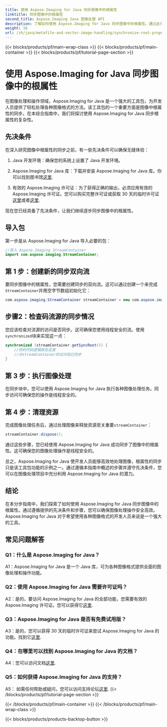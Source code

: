 ```yaml
---
title: 使用 Aspose.Imaging for Java 同步图像中的根属性
linktitle: 同步图像中的根属性
second_title: Aspose.Imaging Java 图像处理 API
description: 了解如何使用 Aspose.Imaging for Java 同步图像中的根属性。通过此分步指南确保线程安全的图像处理。
weight: 16
url: /zh/java/metafile-and-vector-image-handling/synchronize-root-property-in-images/
---
```


{{< blocks/products/pf/main-wrap-class >}}
{{< blocks/products/pf/main-container >}}
{{< blocks/products/pf/tutorial-page-section >}}

# 使用 Aspose.Imaging for Java 同步图像中的根属性

在图像处理和操作领域，Aspose.Imaging for Java 是一个强大的工具包，为开发人员提供了轻松处理各种图像格式的方法。该工具包的一个重要方面是图像中根属性的同步。在本综合指南中，我们将探讨使用 Aspose.Imaging for Java 同步根属性的复杂性。

## 先决条件

在深入研究图像中根属性的同步之前，有一些先决条件可以确保无缝体验：

1. Java 开发环境：确保您的系统上设置了 Java 开发环境。

2.  Aspose.Imaging for Java 库：下载并安装 Aspose.Imaging for Java 库。你可以找到图书馆[这里](https://releases.aspose.com/imaging/java/).

3. 有效的 Aspose.Imaging 许可证：为了获得正确的输出，必须应用有效的 Aspose.Imaging 许可证。您可以购买完整许可证或获取 30 天的临时许可证[这里](https://purchase.aspose.com/buy)或者[这里](https://purchase.aspose.com/temporary-license/).

现在您已经具备了先决条件，让我们继续逐步同步图像中的根属性。

## 导入包

第一步是从 Aspose.Imaging for Java 导入必要的包：

```java
//导入 Aspose.Imaging StreamContainer
import com.aspose.imaging.StreamContainer;
```

## 第 1 步：创建新的同步双向流

要同步图像中的根属性，您需要创建同步的双向流。这可以通过创建一个来完成`StreamContainer`并用空字节数组初始化它：

```java
com.aspose.imaging.StreamContainer streamContainer = new com.aspose.imaging.StreamContainer(new java.io.ByteArrayInputStream(new byte[0]));
```

## 步骤2：检查码流源的同步情况

您应该检查对流源的访问是否同步。这可确保您使用线程安全的流。使用`synchronized`块来实现这一点：

```java
synchronized (streamContainer.getSyncRoot()) {
    //你的代码逻辑放在这里
    //对streamContainer的访问现已同步
}
```

## 第 3 步：执行图像处理

在同步块中，您可以使用 Aspose.Imaging for Java 执行各种图像处理任务。同步访问可确保您的操作是线程安全的。

## 第 4 步：清理资源

完成图像处理任务后，通过处理图像来释放资源至关重要`streamContainer`：

```java
streamContainer.dispose();
```

通过这些步骤，您已经使用 Aspose.Imaging for Java 成功同步了图像中的根属性。这可确保您的图像处理操作是线程安全的。

总之，Aspose.Imaging for Java 使开发人员能够高效地处理图像，根属性的同步只是该工具包功能的示例之一。通过遵循本指南中概述的步骤并遵守先决条件，您可以在图像处理项目中充分利用 Aspose.Imaging for Java 的潜力。

## 结论

在本分步指南中，我们探索了如何使用 Aspose.Imaging for Java 同步图像中的根属性。通过遵循提供的先决条件和步骤，您可以确保图像处理操作安全高效。 Aspose.Imaging for Java 对于希望使用各种图像格式的开发人员来说是一个强大的工具。

## 常见问题解答

### Q1：什么是 Aspose.Imaging for Java？

A1：Aspose.Imaging for Java 是一个 Java 库，可为各种图像格式提供全面的图像处理和操作功能。

### Q2：使用 Aspose.Imaging for Java 需要许可证吗？

 A2：是的，要访问 Aspose.Imaging for Java 的全部功能，您需要有效的 Aspose.Imaging 许可证。您可以获得它[这里](https://purchase.aspose.com/buy).

### Q3：Aspose.Imaging for Java 是否有免费试用版？

A3：是的，您可以获得 30 天的临时许可证来尝试 Aspose.Imaging for Java 的功能。找到它[这里](https://purchase.aspose.com/temporary-license/).

### Q4：在哪里可以找到 Aspose.Imaging for Java 的文档？

 A4：您可以访问文档[这里](https://reference.aspose.com/imaging/java/).

### Q5：如何获得 Aspose.Imaging for Java 的支持？

A5： 如需任何帮助或疑问，您可以访问支持论坛[这里](https://forum.aspose.com/).
{{< /blocks/products/pf/tutorial-page-section >}}

{{< /blocks/products/pf/main-container >}}
{{< /blocks/products/pf/main-wrap-class >}}

{{< blocks/products/products-backtop-button >}}
